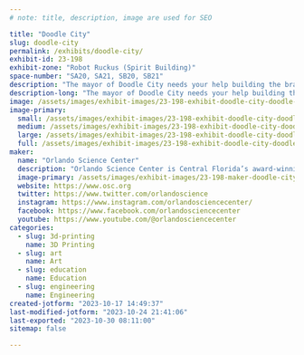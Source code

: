 ```yaml
---
# note: title, description, image are used for SEO

title: "Doodle City"
slug: doodle-city
permalink: /exhibits/doodle-city/
exhibit-id: 23-198
exhibit-zone: "Robot Ruckus (Spirit Building)"
space-number: "SA20, SA21, SB20, SB21"
description: "The mayor of Doodle City needs your help building the brand new town using 3D printing pens!"
description-long: "The mayor of Doodle City needs your help building the brand new town using 3D printing pens! With help from the city planner and the head engineer you will learn how to use this fun and accessible technology to build everything a city needs. From small park benches to large skyscrapers you and your fellow engineers will help make Doodle City come to life!"
image: /assets/images/exhibit-images/23-198-exhibit-doodle-city-doodle-city-large.jpg
image-primary: 
  small: /assets/images/exhibit-images/23-198-exhibit-doodle-city-doodle-city-small.jpg
  medium: /assets/images/exhibit-images/23-198-exhibit-doodle-city-doodle-city-medium.jpg
  large: /assets/images/exhibit-images/23-198-exhibit-doodle-city-doodle-city-large.jpg
  full: /assets/images/exhibit-images/23-198-exhibit-doodle-city-doodle-city-full.jpg
maker: 
  name: "Orlando Science Center"
  description: "Orlando Science Center is Central Florida’s award-winning, hands-on science museum. For more than 60 years, our exhibits and programming have brought science to life for not just residents of Central Florida, but also visitors from around the world."
  image-primary: /assets/images/exhibit-images/23-198-maker-doodle-city-osc-horizontallogo-black-medium.png
  website: https://www.osc.org
  twitter: https://www.twitter.com/orlandoscience
  instagram: https://www.instagram.com/orlandosciencecenter/
  facebook: https://www.facebook.com/orlandosciencecenter
  youtube: https://www.youtube.com/@orlandosciencecenter
categories: 
  - slug: 3d-printing
    name: 3D Printing
  - slug: art
    name: Art
  - slug: education
    name: Education
  - slug: engineering
    name: Engineering
created-jotform: "2023-10-17 14:49:37"
last-modified-jotform: "2023-10-24 21:41:06"
last-exported: "2023-10-30 08:11:00"
sitemap: false

---
```

